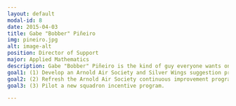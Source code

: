 ```yaml
---
layout: default
modal-id: 8
date: 2015-04-03
title: Gabe "Bobber" Piñeiro
img: pineiro.jpg
alt: image-alt
position: Director of Support
major: Applied Mathematics
description: Gabe "Bobber" Piñeiro is the kind of guy everyone wants on their team. His commitment to excellence and willingness to voice the unpopular opinion makes him a key part of every organization he works with. As a member of the Squadron Support team, the Public Affairs Officer, as well as our CSCOP, he's has the widespread experience necessary to mentor squadrons needing development and evaluate awards to ensure our hardest workers are recognized by their fellow Arnies.
goal1: (1) Develop an Arnold Air Society and Silver Wings suggestion program.
goal2: (2) Refresh the Arnold Air Society continuous improvement program.
goal3: (3) Pilot a new squadron incentive program.

---
```

